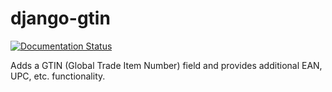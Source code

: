 # django-gtin

[![Documentation Status](https://readthedocs.org/projects/django-gtin/badge/?version=latest)](http://django-gtin.readthedocs.io/en/latest/?badge=latest)


Adds a GTIN (Global Trade Item Number) field and provides additional EAN, UPC, etc. functionality.
